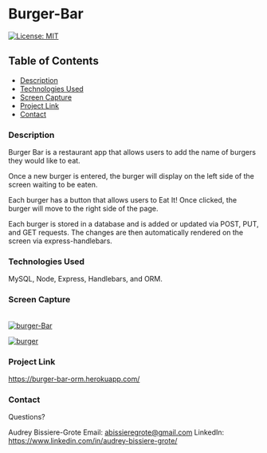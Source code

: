 # Burger-Bar
[![License: MIT](https://img.shields.io/badge/License-MIT-yellow.svg)](https://opensource.org/licenses/MIT)

## Table of Contents
* [Description](#description)
* [Technologies Used](#technologies-used)
* [Screen Capture](#Screen-Capture)
* [Project Link](#project-Link)
* [Contact](#contact)


### Description 

Burger Bar is a restaurant app that allows users to add the name of burgers they 
would like to eat. 

Once a new burger is entered, the burger will display on the left side of the screen
waiting to be eaten. 

Each burger has a button that allows users to Eat It! Once clicked, the burger will move
to the right side of the page. 

Each burger is stored in a database and is added or updated via POST, PUT, and GET
requests. The changes are then automatically rendered on the screen via express-handlebars. 

### Technologies Used
MySQL, Node, Express, Handlebars, and ORM.

### Screen Capture
<br>
<a href="https://ibb.co/xjwZYPY"><img src="https://i.ibb.co/xjwZYPY/burger-Bar.png" alt="burger-Bar" border="0"></a>

<a href="https://ibb.co/Pc5JgBJ"><img src="https://i.ibb.co/QP6hMsh/burger.png" alt="burger" border="0"></a>

### Project Link
https://burger-bar-orm.herokuapp.com/

### Contact 
Questions? 

Audrey Bissiere-Grote
Email: abissieregrote@gmail.com
LinkedIn: https://www.linkedin.com/in/audrey-bissiere-grote/